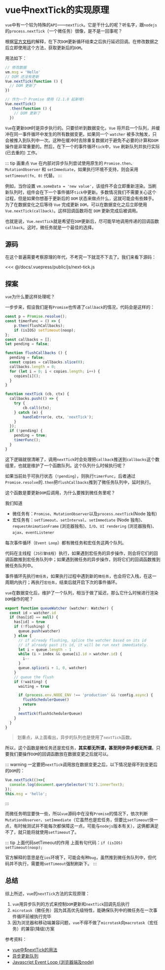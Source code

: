 # vue中nextTick的实现原理
`vue`中有一个较为特殊的`API`——`nextTick`。它是干什么的呢？听名字，跟`nodejs`的`process.nextTick`（一个微任务）很像，是不是一回事呢？

根据[官方文档](https://cn.vuejs.org/v2/api/index.html#Vue-nextTick)的解释，在下次`DOM`更新循环结束之后执行延迟回调。在修改数据之后立即使用这个方法，获取更新后的`DOM`。

用法如下：
``` js
// 修改数据
vm.msg = 'Hello'
// DOM 还没有更新
Vue.nextTick(function () {
  // DOM 更新了
})

// 作为一个 Promise 使用 (2.1.0 起新增)
Vue.nextTick()
  .then(function () {
    // DOM 更新了
  })
```

`Vue`在更新`DOM`时是异步执行的。只要侦听到数据变化，`Vue` 将开启一个队列，并缓冲在同一事件循环中发生的所有数据变更。如果同一个 `watcher` 被多次触发，只会被推入到队列中一次。这种在缓冲时去除重复数据对于避免不必要的计算和`DOM`操作是非常重要的。然后，在下一个的事件循环`tick`中，`Vue` 刷新队列并执行实际 (已去重的) 工作。

::: tip 画重点
`Vue` 在内部对异步队列尝试使用原生的 `Promise.then`、`MutationObserver` 和 `setImmediate`，如果执行环境不支持，则会采用 `setTimeout(fn, 0)` 代替。
:::

例如，当你设置 `vm.someData = 'new value'`，该组件不会立即重新渲染。当刷新队列时，组件会在下一个事件循环`tick`中更新。多数情况我们不需要关心这个过程，但是如果你想基于更新后的 `DOM` 状态来做点什么，这就可能会有些棘手。为了在数据变化之后等待 `Vue` 完成更新 `DOM`，可以在数据变化之后立即使用 `Vue.nextTick(callback)`。这样回调函数将在 `DOM` 更新完成后被调用。

也就是说，`Vue.nextTick`就是希望在`DOM`更新后，尽可能早地调用传递的回调函数`callback`。这时，微任务就是一个最佳的选择。

## 源码
在这个普遍需要考察原理的年代，不考究一下就混不下去了。我们来看下源码：

<<< @/docs/.vuepress/public/js/next-tick.js

## 探案
`vue`为什么要这样处理呢？

一步步来，假设我们是有`Promise`也传递了`callback`的情况，代码会是这样的：
``` js
const p = Promise.resolve();
const timerFunc = () => {
    p.then(flushCallbacks);
    if (isIOS) setTimeout(noop);
};
const callbacks = [];
let pending = false;

function flushCallbacks () {
  pending = false;
  const copies = callbacks.slice(0);
  callbacks.length = 0;
  for (let i = 0; i < copies.length; i++) {
    copies[i]();
  }
}

function nextTick (cb, ctx) {
  callbacks.push(() => {
    try {
        cb.call(ctx);
    } catch (e) {
        handleError(e, ctx, 'nextTick');
    }
  });
  if (!pending) {
    pending = true;
    timerFunc();
  }
}
```
这下逻辑就很清晰了，调用`nextTick`时会处理把`callback`推送到`callbacks`这个数组里，也就是维护了一个函数队列。这个队列什么时候执行呢？

如果当前处于可执行状态（`!pending`），则执行`timerFunc`，后者通过`Promise.resolve`的`.then`把`flushCallbacks`推到了微任务队列中，延时执行。

这个函数是要更新`DOM`后调用，为什么要推到微任务里呢？

我们知道
- 微任务有：`Promise`、`MutationObserver`以及`process.nextTick`(Node 独有)
- 宏任务有：`setTimeout`、`setInterval`、`setImmediate` (Node 独有)、`requestAnimationFrame` (浏览器独有)、`I/O`、`UI rendering` (浏览器独有)、 `ajax`、`eventListener`

每次事件循环（`Event Loop`）都有微任务和宏任务这两个队列。

代码在主线程（`JS引擎线程`）执行，如果遇到宏任务的异步操作，则会将它们的回调函数推到宏任务队列中；如果遇到微任务的异步操作，则将它们的回调函数推到微任务队列中。

事件循环先执行`微任务`，如果执行过程中遇到新的`微任务`，也会将它入栈，在这一周期内执行；再执行`宏任务`，结束后就开启下次的事件循环。

`vue`在数据变化后，维护了一个队列，相当于做了延迟，那么它什么时候进行渲染`DOM`操作的呢？

``` js
export function queueWatcher (watcher: Watcher) {
  const id = watcher.id
  if (has[id] == null) {
    has[id] = true
    if (!flushing) {
      queue.push(watcher)
    } else {
      // if already flushing, splice the watcher based on its id
      // if already past its id, it will be run next immediately.
      let i = queue.length - 1
      while (i > index && queue[i].id > watcher.id) {
        i--
      }
      queue.splice(i + 1, 0, watcher)
    }
    // queue the flush
    if (!waiting) {
      waiting = true

      if (process.env.NODE_ENV !== 'production' && !config.async) {
        flushSchedulerQueue()
        return
      }
      nextTick(flushSchedulerQueue)
    }
  }
}
```
> 划重点，从上面看出，异步的队列也是使用了`nextTick`函数。

所以，这个函数是微任务还是宏任务，**其实都无所谓，甚至同步异步都无所谓**。只要我们要操作`DOM`的回调函数放在数据变更之后就可以。

::: warning
一定要把`nextTick`调用放在数据变更之后，以下情况是得不到变更后的`DOM`的：
``` js
Vue.nextTick(()=>{
  console.log(document.querySelector('h1').innerText);
});
this.msg = 'hello';
```
:::

而微任务明显要快一些，所以`vue`源码中在没有`Promise`的情况下，依次判断`MutationObserver`、`setImmediate`（它虽然也是宏任务，但要比`setTimeout`快一点，有时候测试并不能每次都保障这一点，可能与`nodejs`版本有关），这俩都满足不了，就只能将就使用`setTimeout`了。

::: tip 上面代码setTimeout的作用
上面有句代码：`if (isIOS) setTimeout(noop);`

官方解释的意思是在`ios`环境下，可能会有种`bug`，虽然推到微任务队列中，但代码并不执行，需要用`setTimeout`强制刷新下。
:::

## 总结

综上所述，`vue`的`nextTick`方法的实现原理：

1. `vue`用异步队列的方式来控制`DOM`更新和`nextTick`回调先后执行
2. `microtask`（微任务）因为其高优先级特性，能确保队列中的微任务在一次事件循环前被执行完毕
3. 因为浏览器和移动端兼容问题，`vue`不得不做了`microtask`向`macrotask`（宏任务）的兼容(降级)方案

参考资料：
- [vue中$nextTick的用法](https://www.cnblogs.com/chaoyuehedy/p/8985425.html)
- [异步更新队列](https://cn.vuejs.org/v2/guide/reactivity.html#%E5%BC%82%E6%AD%A5%E6%9B%B4%E6%96%B0%E9%98%9F%E5%88%97)
- [Javascript Event Loop (浏览器端及node)](https://juejin.cn/post/6844904118494969864#heading-7)